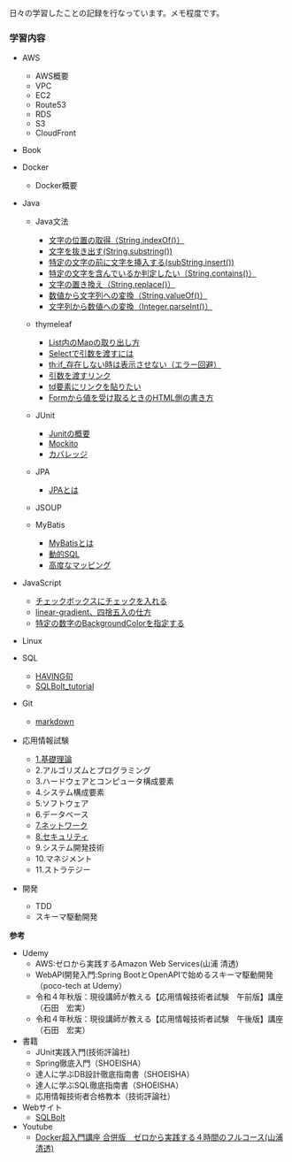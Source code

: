 
日々の学習したことの記録を行なっています。メモ程度です。

### 学習内容
- AWS
  - AWS概要
  - VPC
  - EC2
  - Route53
  - RDS
  - S3
  - CloudFront

- Book

- Docker
  - Docker概要

- Java
  
  - Java文法
     - [文字の位置の取得（String.indexOf()）](/Java/Java文法/文字の位置を取得.md)
     - [文字を抜き出す(String.substring())](/Java/Java文法/文字を抜き出す.md)
     - [特定の文字の前に文字を挿入する(subString.insert())](/Java/Java文法/特定の文字の前に文字を挿入する.md)
     - [特定の文字を含んでいるか判定したい（String.contains()）](/Java/Java文法/特定の文字を含んでいるか判定.md)
     - [文字の置き換え（String.replace()）](/Java/Java文法/文字の位置を取得.md)
     - [数値から文字列への変換（String.valueOf()）](/Java/Java文法/文字の位置を取得.md)
     - [文字列から数値への変換（Integer.parseInt()）](/Java/Java文法/文字の位置を取得.md)
     
  - thymeleaf
     - [List内のMapの取り出し方](/Java/thymeleaf/List内のmapの取り出し方.md)
     - [Selectで引数を渡すには](/Java/thymeleaf/Selectで引数を渡すには.md)
     - [th:if_存在しない時は表示させない（エラー回避）](/Java/thymeleaf/存在しない時は表示させない.md)
     - [引数を渡すリンク](/Java/thymeleaf/数を渡すリンク.md)
     - [td要素にリンクを貼りたい](/Java/thymeleaf/td要素にはリンクは貼れないぞ.md)
     - [Formから値を受け取るときのHTML側の書き方](/Java/thymeleaf/Formから値を受け取るときのHTML側の書き方.md)
  
  - JUnit
     - [Junitの概要](/Java/Junit/Junitの概要.md)
     - [Mockito](/Java/Junit/Mockito.md)
     - [カバレッジ](/Java/Junit/カバレッジ.md)
  
  - JPA
     - [JPAとは](/Java/JPA/JPAとは.md)
  
  - JSOUP
  
  - MyBatis
     - [MyBatisとは](/Java/MyBatis/MyBatisとは.md)
     - [動的SQL](/Java/MyBatis/動的SQL.md)
     - [高度なマッピング](/Java/MyBatis/高度なマッピング.md)

- JavaScript
  - [チェックボックスにチェックを入れる](/JavaScript/チェックボックスにチェックを入れる.md) 
  - [linear-gradient、四捨五入の仕方](/JavaScript/linear-gradient.md) 
  - [特定の数字のBackgroundColorを指定する](/JavaScript/特定の数字にBackgroundColorを設定したい.md)

- Linux


- SQL
  - [HAVING句](/SQL/HAVING句.md)　
  - [SQLBolt_tutorial](/SQL/SQLBolt_tutorial.md)

- Git
  - [markdown](/Git/markdown.md)　

- 応用情報試験
  - [1.基礎理論](/応用情報技術者試験/基礎理論.md)
  - 2.アルゴリズムとプログラミング
  - 3.ハードウェアとコンピュータ構成要素
  - 4.システム構成要素
  - 5.ソフトウェア
  - 6.データベース
  - [7.ネットワーク](/応用情報技術者試験/ネットワーク.md)
  - [8.セキュリティ](/応用情報技術者試験/セキュリティ.md)
  - 9.システム開発技術
  - 10.マネジメント
  - 11.ストラテジー

- 開発
  - TDD
  - スキーマ駆動開発

**参考**
- Udemy
   - AWS:ゼロから実践するAmazon Web Services(山浦 清透)
   - WebAPI開発入門:Spring BootとOpenAPIで始めるスキーマ駆動開発（poco-tech at Udemy）
   - 令和４年秋版：現役講師が教える【応用情報技術者試験　午前版】講座（石田　宏実）
   - 令和４年秋版：現役講師が教える【応用情報技術者試験　午後版】講座（石田　宏実）
- 書籍
   - JUnit実践入門(技術評論社)
   - Spring徹底入門（SHOEISHA）
   - 達人に学ぶDB設計徹底指南書（SHOEISHA）
   - 達人に学ぶSQL徹底指南書（SHOEISHA）
   - 応用情報技術者合格教本（技術評論社）
- Webサイト
  - [SQLBolt](https://sqlbolt.com/)
- Youtube
  - [Docker超入門講座 合併版　ゼロから実践する４時間のフルコース(山浦 清透)](https://www.youtube.com/watch?v=lZD1MIHwMBY&t=4540s&ab_channel=%E3%81%A0%E3%82%8C%E3%81%A7%E3%82%82%E3%82%A8%E3%83%B3%E3%82%B8%E3%83%8B%E3%82%A2%2F%E5%B1%B1%E6%B5%A6%E6%B8%85%E9%80%8F)
